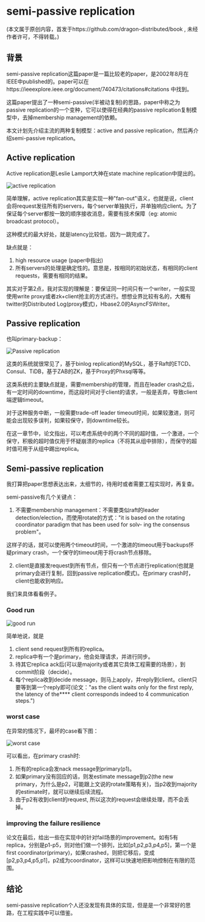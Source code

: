 # semi-passive replication

(本文属于原创内容，首发于https://github.com/dragon-distributed/book , 未经作者许可，不得转载。)  
## 背景
semi-passive replication这篇paper是一篇比较老的paper，是2002年8月在IEEE中published的。paper可以在https://ieeexplore.ieee.org/document/740473/citations#citations 中找到。  

这篇paper提出了一种semi-passive(半被动复制)的思路，paper中称之为passive replication的一个变种，它可以使得在经典的passive replication复制模型中，去掉membership management的依赖。   

本文计划先介绍主流的两种复制模型：active and passive replication，然后再介绍semi-passive replication。  

## Active replication

Active replication是Leslie Lamport大神在state machine replication中提出的。   

![active replication](https://longdandan-1256672193.cos.ap-guangzhou.myqcloud.com/article/distributed/1.active-replication.jpg)

简单理解，active replication其实是实现一种"fan-out"语义，也就是说，client会将request发往所有的servers，每个server单独执行，并单独响应client。为了保证每个server都按一致的顺序接收消息，需要有技术保障（eg: atomic broadcast protocol）。  

这种模式的最大好处，就是latency比较低，因为一跳完成了。  

缺点就是：  
1) high resource usage (paper中指出)
2) 所有servers的处理是确定性的。意思是，按相同的初始状态，有相同的client requests，需要有相同的结果。  

其实对于第2点，我对实现的理解是：要保证同一时间只有一个writer，一般实现使用write proxy或者zk+client抢主的方式进行。想想业界比较有名的，大概有twitter的Distributed Log(proxy模式)，Hbase2.0的AsyncFSWriter。

## Passive replication

也叫primary-backup：

![Passive replication](https://longdandan-1256672193.cos.ap-guangzhou.myqcloud.com/article/distributed/1.passive-replication.jpg)

这类的系统就很常见了，基于binlog replication的MySQL，基于Raft的ETCD、Consul、TiDB，基于ZAB的ZK，基于Proxy的Phxsql等等。  

这类系统的主要缺点就是，需要membership的管理，而且在leader crash之后，有一定时间的downtime，而这段时间对于client的请求，一般是丢弃，导致client端逻辑timeout。   

对于这种服务中断，一般需要trade-off leader timeout时间，如果较激进，则可能会出现较多误判，如果较保守，则downtime较长。

在这一章节中，论文指出，可以考虑系统中的两个不同的超时值，一个激进，一个保守，积极的超时值仅用于怀疑崩溃的replica（不将其从组中排除），而保守的超时值可用于从组中踢出replica。  

## Semi-passive replication

我打算把paper思想表达出来，太细节的，待用时或者需要工程实现时，再复查。

semi-passive有几个关键点：  

1) 不需要membership management：不需要类似raft的leader detection/election，而使用rotate的方式："it is based on the rotating coordinator paradigm that has been used for solv- ing the consensus problem"。  

这样子的话，就可以使用两个timeout时间，一个激进的timeout用于backups怀疑primary crash，一个保守的timeout用于将crash节点移除。

2) client是直接发request到所有节点，但只有一个节点进行replication(也就是primary会进行复制，回到passive replication模式)。在primary crash时，client也能收到响应。

我们来具体看看例子。

### Good run

![good run](https://longdandan-1256672193.cos.ap-guangzhou.myqcloud.com/article/distributed/1.goodrun.jpg)

简单地说，就是 
1) client send request到所有的replica。  
2) replica中有一个是primary，他会处理请求，并进行同步。  
3) 待其它replica ack后(可以是majority或者其它具体工程需要的场景），到commit阶段（decide）。  
4) 每个replica收到decide message，则马上apply，并reply到client。client只要等到第一个reply即可(论文："as the client waits only for the first reply, the latency of the**** client corresponds indeed to 4 communication steps.")  

### worst case

在异常的情况下，最坏的case看下图：

![worst case](https://longdandan-1256672193.cos.ap-guangzhou.myqcloud.com/article/distributed/1.worstcases.jpg)

可以看出，在primary crash时:  

1) 所有的replica会发nack message到primary(p1)。  
2) 如果primary没有回应的话，则发estimate message到p2(the new primary，为什么是p2，可能跟上文说的rotate策略有关)，当p2收到majority的estimate时，就可以继续后续流程。
3) 由于p2有收到client的request, 所以这次的request会继续处理，而不会丢掉。  

### improving the failure resilience

论文在最后，给出一些在实现中的针对fail场景的improvement。如有5有replica，分别是p1-p5，则对他们做一个排列，比如[p1,p2,p3,p4,p5]，第一个是first coordinator(primary)，如果crashed，则把它移后，变成[p2,p3,p4,p5,p1]，p2成为coordinator，这样可以快速地把影响控制在有限的范围。

##  结论

semi-passive replication个人还没发现有具体的实现，但是是一个非常好的思路，在工程实践中可以借鉴。